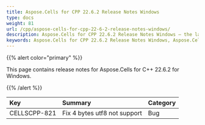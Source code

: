 ```yaml
---
title: Aspose.Cells for CPP 22.6.2 Release Notes Windows
type: docs
weight: 81
url: /cpp/aspose-cells-for-cpp-22-6-2-release-notes-windows/
description: Aspose.Cells for CPP 22.6.2 Release Notes Windows – the latest enhancements, new features, and fixes.
keywords: Aspose.Cells for CPP 22.6.2 Release Notes Windows, Aspose.Cells for CPP 22.6.2 Windows updates and fixes
---
```


{{% alert color="primary" %}}

This page contains release notes for Aspose.Cells for C++ 22.6.2 for Windows.

{{% /alert %}}

|**Key**|**Summary**|**Category**|
| :- | :- | :- |
|CELLSCPP-821|Fix 4 bytes utf8 not support |Bug|
